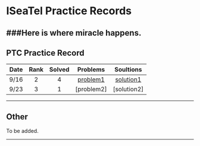 ISeaTel Practice Records
=========

###Here is where miracle happens.
---


PTC Practice Record
----

Date    | Rank      | Solved    | Problems		| Soultions
:------:|:------:   |:------:   |:----------:	|:----------:
9/16    | 2         | 4         |[problem1]		|[solution1]
9/23    | 3         | 1         |[problem2]		|[solution2] 

---
Other
----
To be added.

---
[solution1]:https://github.com/ISeaTeL/PTC_Practice/tree/master/Practice1_Sep16
[problem1]:http://140.114.86.238/contest.php?cid=599
[solution1]:https://github.com/ISeaTeL/PTC_Practice/tree/master/Practice2_Sep23
[problem1]:http://140.114.86.238/contest.php?cid=611